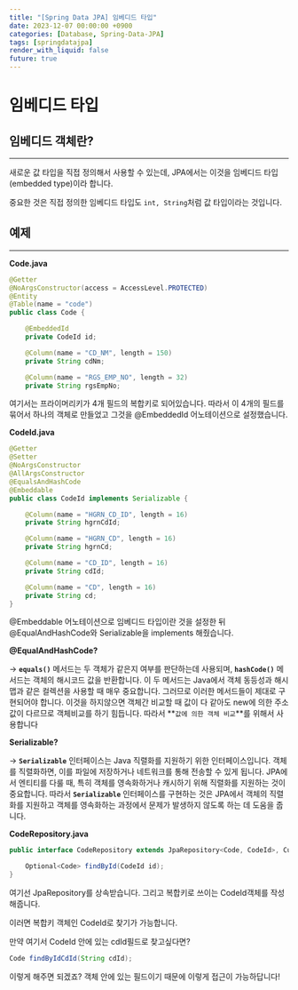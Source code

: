 ```yaml
---
title: "[Spring Data JPA] 임베디드 타입"
date: 2023-12-07 00:00:00 +0900
categories: [Database, Spring-Data-JPA]
tags: [springdatajpa]
render_with_liquid: false
future: true
---
```


# 임베디드 타입

## 임베디드 객체란?

---

새로운 값 타입을 직접 정의해서 사용할 수 있는데, JPA에서는 이것을 임베디드 타입(embedded type)이라 합니다.

중요한 것은 직접 정의한 임베디드 타입도 `int, String`처럼 값 타입이라는 것입니다.

## 예제

---

**Code.java**

```java
@Getter
@NoArgsConstructor(access = AccessLevel.PROTECTED)
@Entity
@Table(name = "code")
public class Code {

    @EmbeddedId
    private CodeId id;

    @Column(name = "CD_NM", length = 150)
    private String cdNm;

    @Column(name = "RGS_EMP_NO", length = 32)
    private String rgsEmpNo;

```

여기서는 프라이머리키가 4개 필드의 복합키로 되어있습니다. 따라서 이 4개의 필드를 묶어서 하나의 객체로 만들었고 그것을 @EmbeddedId 어노테이션으로 설정했습니다.

**CodeId.java**

```java
@Getter
@Setter
@NoArgsConstructor
@AllArgsConstructor
@EqualsAndHashCode
@Embeddable
public class CodeId implements Serializable {

    @Column(name = "HGRN_CD_ID", length = 16)
    private String hgrnCdId;

    @Column(name = "HGRN_CD", length = 16)
    private String hgrnCd;

    @Column(name = "CD_ID", length = 16)
    private String cdId;

    @Column(name = "CD", length = 16)
    private String cd;
}
```

@Embeddable 어노테이션으로 임베디드 타입이란 것을 설정한 뒤 @EqualAndHashCode와 Serializable을 implements 해줬습니다.

**@EqualAndHashCode?**

→ **`equals()`** 메서드는 두 객체가 같은지 여부를 판단하는데 사용되며, **`hashCode()`** 메서드는 객체의 해시코드 값을 반환합니다. 이 두 메서드는 Java에서 객체 동등성과 해시맵과 같은 컬렉션을 사용할 때 매우 중요합니다. 그러므로 이러한 메서드들이 제대로 구현되어야 합니다. 이것을 하지않으면 객체간 비교할 때 값이 다 같아도 new에 의한 주소값이 다르므로 객체비교를 하기 힘듭니다. 따라서 **`값에 의한 객체 비교`**를 위해서 사용합니다

**Serializable?**

→ **`Serializable`** 인터페이스는 Java 직렬화를 지원하기 위한 인터페이스입니다. 객체를 직렬화하면, 이를 파일에 저장하거나 네트워크를 통해 전송할 수 있게 됩니다. JPA에서 엔티티를 다룰 때, 특히 객체를 영속화하거나 캐시하기 위해 직렬화를 지원하는 것이 중요합니다. 따라서 **`Serializable`** 인터페이스를 구현하는 것은 JPA에서 객체의 직렬화를 지원하고 객체를 영속화하는 과정에서 문제가 발생하지 않도록 하는 데 도움을 줍니다.

**CodeRepository.java**

```java
public interface CodeRepository extends JpaRepository<Code, CodeId>, CustomCodeRepository {

    Optional<Code> findById(CodeId id);
}
```

여기선 JpaRepository를 상속받습니다. 그리고 복합키로 쓰이는 CodeId객체를 작성해줍니다.

이러면 복합키 객체인 CodeId로 찾기가 가능합니다.

만약 여기서 CodeId 안에 있는 cdId필드로 찾고싶다면?

```java
Code findByIdCdId(String cdId);
```

이렇게 해주면 되겠죠? 객체 안에 있는 필드이기 때문에 이렇게 접근이 가능하답니다!
